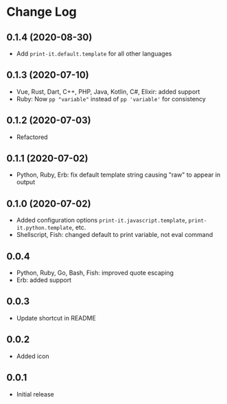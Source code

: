 # Change Log

## 0.1.4 (2020-08-30)

- Add `print-it.default.template` for all other languages

## 0.1.3 (2020-07-10)

- Vue, Rust, Dart, C++, PHP, Java, Kotlin, C#, Elixir: added support
- Ruby: Now `pp "variable"` instead of `pp 'variable'` for consistency

## 0.1.2 (2020-07-03)

- Refactored

## 0.1.1 (2020-07-02)

- Python, Ruby, Erb: fix default template string causing "raw" to appear in output

## 0.1.0 (2020-07-02)

- Added configuration options `print-it.javascript.template`, `print-it.python.template`, etc.
- Shellscript, Fish: changed default to print variable, not eval command

## 0.0.4

- Python, Ruby, Go, Bash, Fish: improved quote escaping
- Erb: added support

## 0.0.3

- Update shortcut in README

## 0.0.2

- Added icon

## 0.0.1

- Initial release
